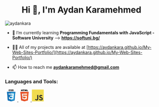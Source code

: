 <h1 align="center">Hi 👋, I'm Aydan Karamehmed</h1>
<p align="left"> <img src="https://komarev.com/ghpvc/?username=aydankara&label=Profile%20views&color=0eb429&style=flat" alt="aydankara" /> </p>



- 🌱 I’m currently learning **Programming Fundamentals with JavaScript - Software University** --> **https://softuni.bg/**

- 👨‍💻 All of my projects are available at [https://aydankara.github.io/My-Web-Sites-Portfolio/](https://aydankara.github.io/My-Web-Sites-Portfolio/)

- 📫 How to reach me **aydankaramehmed@gmail.com**


<p align="left">
</p>

<h3 align="left">Languages and Tools:</h3>
<p align="left"> <a href="https://www.w3schools.com/css/" target="_blank" rel="noreferrer"> <img src="https://raw.githubusercontent.com/devicons/devicon/master/icons/css3/css3-original-wordmark.svg" alt="css3" width="40" height="40"/> </a> <a href="https://www.w3.org/html/" target="_blank" rel="noreferrer"> <img src="https://raw.githubusercontent.com/devicons/devicon/master/icons/html5/html5-original-wordmark.svg" alt="html5" width="40" height="40"/> </a> <a href="https://developer.mozilla.org/en-US/docs/Web/JavaScript" target="_blank" rel="noreferrer"> <img src="https://raw.githubusercontent.com/devicons/devicon/master/icons/javascript/javascript-original.svg" alt="javascript" width="40" height="40"/> </a> </p>



